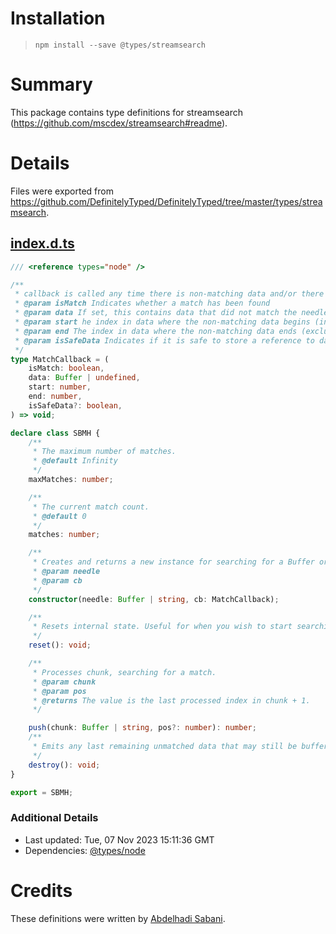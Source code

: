 # Installation
> `npm install --save @types/streamsearch`

# Summary
This package contains type definitions for streamsearch (https://github.com/mscdex/streamsearch#readme).

# Details
Files were exported from https://github.com/DefinitelyTyped/DefinitelyTyped/tree/master/types/streamsearch.
## [index.d.ts](https://github.com/DefinitelyTyped/DefinitelyTyped/tree/master/types/streamsearch/index.d.ts)
````ts
/// <reference types="node" />

/**
 * callback is called any time there is non-matching data and/or there is a needle match.
 * @param isMatch Indicates whether a match has been found
 * @param data If set, this contains data that did not match the needle.
 * @param start he index in data where the non-matching data begins (inclusive).
 * @param end The index in data where the non-matching data ends (exclusive).
 * @param isSafeData Indicates if it is safe to store a reference to data (e.g. as-is or via data.slice()) or not, as in some cases data may point to a Buffer whose contents change over time.
 */
type MatchCallback = (
    isMatch: boolean,
    data: Buffer | undefined,
    start: number,
    end: number,
    isSafeData?: boolean,
) => void;

declare class SBMH {
    /**
     * The maximum number of matches.
     * @default Infinity
     */
    maxMatches: number;

    /**
     * The current match count.
     * @default 0
     */
    matches: number;

    /**
     * Creates and returns a new instance for searching for a Buffer or string needle. callback is called any time there is non-matching data and/or there is a needle match.
     * @param needle
     * @param cb
     */
    constructor(needle: Buffer | string, cb: MatchCallback);

    /**
     * Resets internal state. Useful for when you wish to start searching a new/different stream for example.
     */
    reset(): void;

    /**
     * Processes chunk, searching for a match.
     * @param chunk
     * @param pos
     * @returns The value is the last processed index in chunk + 1.
     */

    push(chunk: Buffer | string, pos?: number): number;
    /**
     * Emits any last remaining unmatched data that may still be buffered and then resets internal state.
     */
    destroy(): void;
}

export = SBMH;

````

### Additional Details
 * Last updated: Tue, 07 Nov 2023 15:11:36 GMT
 * Dependencies: [@types/node](https://npmjs.com/package/@types/node)

# Credits
These definitions were written by [Abdelhadi Sabani](https://github.com/awbx).
